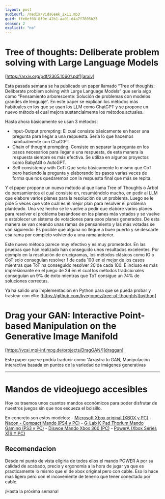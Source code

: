 ```yaml
---
layout: post
audiourl: /media/VidaGeek_2x11.mp3
guid: ffe0ef08-8f9e-42b1-aa01-d4a7f7806b23
season: 2
explicit: "no"
---
```


# Tree of thoughts: Deliberate problem solving with Large Language Models
[https://arxiv.org/pdf/2305.10601.pdf][arxiv]

Esta pasada semana se ha publicado un paper llamado “Tree of thoughts: Deliberate problem solving with Large Language Models” que sería algo como “Pensamiento arborescente: Solución de problemas con modelos grandes de lenguaje”. En este paper se explican los métodos más habituales en los que se usan los LLM como ChatGPT y se propone un nuevo método el cual mejora sustancialmente los métodos actuales.

Hasta ahora básicamente se usan 3 métodos:
 - Input-Output prompting: El cual consiste básicamente en hacer una pregunta para llegar a una respuesta. Sería lo que hacemos habitualmente con ChatGPT.
 - Chain of thought prompting: Consiste en separar la pregunta en los pasos necesarios para llegar a una respuesta, de esta manera la respuesta siempre es más efectiva. Se utiliza en algunos proyectos como BabyAGI o AutoGPT.
 - Self consistency with CoT: Que sería básicamente lo mismo que CoT pero haciendo la pregunta y elaborando los pasos varias veces de forma que nos quedaremos con la respuesta final que más se repita.

Y el paper propone un nuevo método al que llama Tree of Thoughts o Árbol de pensamientos el cual consiste en, resumiéndolo mucho, en pedir al LLM que elabore varios planes para la resolución de un problema. Luego se le pide 5 veces que vote cuál es el mejor plan para resolver el problema planteado. Una vez hecho se le vuelve a pedir que elabore varios planes para resolver el problema basándose en los planes más votados y se vuelve a establecer un sistema de votaciones para esos planes generados. De esta manera se van creando unas ramas de pensamiento y las más votadas se van siguiendo. Es posible que alguna no llegue a buen puerto y se descarte esa rama por completo volviendo a una rama anterior.

Este nuevo método parece muy efectivo y es muy prometedor. En las pruebas que han realizado han conseguido unos resultados excelentes. Por ejemplo en la resolución de crucigramas, los métodos clásicos como IO o CoT solo conseguían resolver 1 de cada 100 en el mejor de los casos mientras que ToT ha conseguido resolver 20 de cada 100. E incluso es más impresionante en el juego de 24 en el cual los métodos tradicionales conseguían un 9% de éxito mientras que ToT consigue un 74% de soluciones correctas.

Ya ha salido una implementación en Python para que se pueda probar y trastear con ello:
[https://github.com/kyegomez/tree-of-thoughts][python]

# Drag your GAN: Interactive Point-based Manipulation on the Generative Image Manifold
[https://vcai.mpi-inf.mpg.de/projects/DragGAN/][draggan]

Este paper que se podría traducir como “Arrastra tu GAN, Manipulación interactiva basada en puntos de la variedad de imágenes generativas

----

# Mandos de videojuego accesibles
Hoy os traemos unos cuantos mandos económicos para poder disfrutar de nuestros juegos sin que nos escueza el bolsillo. 

En concreto son estos modelos:
    - [Microsoft Xbox original (XBOX y PC)][mando1]
    - [Nacon - Compact Mando (PS4 y PC)][mando2]
    - [G-Lab K-Pad Thorium Mando Gaming (PS3 y PC)][mando3]
    - [Diswoe Mando Xbox 360 (PC)][mando4]
    - [PowerA (Xbox Series X|S Y PC)][mando5]


## Recomendacion
Desde mi punto de vista eligiria de todos ellos el mando POWER A por su calidad de acabado, precio y ergonomia a la hora de jugar ya que es practicamente lo mismo que el de xbox original pero con cable. Eso lo hace mas ligero pero con el incoveniente de tenerlo que tener conectado por cable.

¡Hasta la próxima semana!

[mando1]: https://amzn.to/3C0N0mo
[mando2]: https://amzn.to/3BVTR0l
[mando3]: https://amzn.to/3qiIvk9
[mando4]: https://amzn.to/3OGUySy
[mando5]: https://amzn.to/3BXoYIT
[draggan]: https://vcai.mpi-inf.mpg.de/projects/DragGAN/
[python]: https://github.com/kyegomez/tree-of-thoughts
[arxiv]: https://arxiv.org/pdf/2305.10601.pdf 
